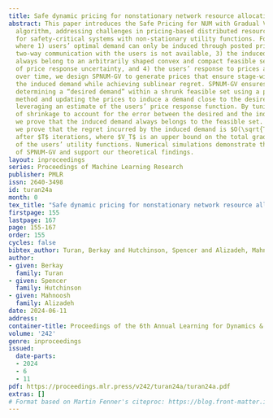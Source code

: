 ```yaml
---
title: Safe dynamic pricing for nonstationary network resource allocation
abstract: This paper introduces the Safe Pricing for NUM with Gradual Variations (SPNUM-GV)
  algorithm, addressing challenges in pricing-based distributed resource allocation
  for safety-critical systems with non-stationary utility functions. Focusing on domains
  where 1) users’ optimal demand can only be induced through posted prices, 2) real-time
  two-way communication with the users is not available, 3) the induced demand must
  always belong to an arbitrarily shaped convex and compact feasible set in spite
  of price response uncertainty, and 4) the users’ response to prices are evolving
  over time, we design SPNUM-GV to generate prices that ensure stage-wise safety of
  the induced demand while achieving sublinear regret. SPNUM-GV ensures safety by
  determining a “desired demand” within a shrunk feasible set using a projected gradient
  method and updating the prices to induce a demand close to the desired demand by
  leveraging an estimate of the users’ price response function. By tuning the amount
  of shrinkage to account for the error between the desired and the induced demand,
  we prove that the induced demand always belongs to the feasible set. In addition,
  we prove that the regret incurred by the induced demand is $O(\sqrt{T(1+V_T)})$
  after $T$ iterations, where $V_T$ is an upper bound on the total gradual variations
  of the users’ utility functions. Numerical simulations demonstrate the efficacy
  of SPNUM-GV and support our theoretical findings.
layout: inproceedings
series: Proceedings of Machine Learning Research
publisher: PMLR
issn: 2640-3498
id: turan24a
month: 0
tex_title: "Safe dynamic pricing for nonstationary network resource allocation"
firstpage: 155
lastpage: 167
page: 155-167
order: 155
cycles: false
bibtex_author: Turan, Berkay and Hutchinson, Spencer and Alizadeh, Mahnoosh
author:
- given: Berkay
  family: Turan
- given: Spencer
  family: Hutchinson
- given: Mahnoosh
  family: Alizadeh
date: 2024-06-11
address:
container-title: Proceedings of the 6th Annual Learning for Dynamics & Control Conference
volume: '242'
genre: inproceedings
issued:
  date-parts:
  - 2024
  - 6
  - 11
pdf: https://proceedings.mlr.press/v242/turan24a/turan24a.pdf
extras: []
# Format based on Martin Fenner's citeproc: https://blog.front-matter.io/posts/citeproc-yaml-for-bibliographies/
---
```

